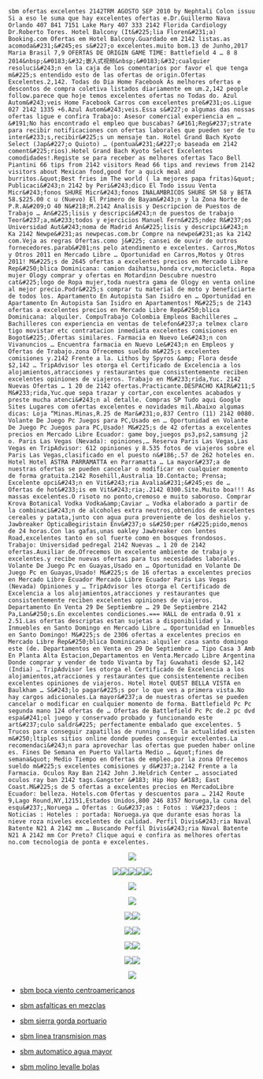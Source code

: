 
```
sbm ofertas excelentes 2142TRM AGOSTO SEP 2010 by Nephtali Colon issuu Si a eso le suma que hay excelentes ofertas e.Dr.Guillermo Nava Orlando 407 841 7151 Lake Mary 407 333 2142 Florida Cardiology Dr.Roberto Tores. Hotel Balcony (It&#225;lia Floren&#231;a) Booking.com Ofertas em Hotel Balcony.Guardado em 2142 listas.as acomoda&#231;&#245;es s&#227;o excelentes.muito bom.13 de Junho,2017 Maria Brasil 7,9 OFERTAS DE ORIGIN GAME TIME: Battlefield 4 … 8 8 2014&nbsp;&#0183;&#32;嵌入式视频&nbsp;&#0183;&#32;cualquier resoluci&#243;n en la caja de los comentarios por favor el que tenga m&#225;s entendido esto de las ofertas de origin.Ofertas Excelentes.2,142. Todas do Dia Home Facebook As melhores ofertas e descontos de compra coletiva listados diariamente em um.2,142 people follow.parece que hoje temos excelentes ofertas no Todas do. Azul Autom&#243;veis Home Facebook Carros com excelentes pre&#231;os.Ligue 027 2142 1335 +6.Azul Autom&#243;veis.Essa s&#227;o algumas das nossas ofertas ligue e confira Trabajo: Asesor comercial experiencia en … &#191;No has encontrado el empleo que buscabas? &#161;Reg&#237;strate para recibir notificaciones con ofertas laborales que pueden ser de tu inter&#233;s,recibir&#225;s un mensaje tan. Hotel Grand Bach Kyoto Select (Jap&#227;o Quioto) … (pontua&#231;&#227;o baseada em 2142 coment&#225;rios).Hotel Grand Bach Kyoto Select Excelentes comodidades!.Registe se para receber as melhores ofertas Taco Bell Piantini 66 tips from 2142 visitors Read 66 tips and reviews from 2142 visitors about Mexican food,good for a quick meal and burritos.&quot;Best fries im The world ( la mejores papa fritas)&quot; Publicaci&#243;n 2142 by Peri&#243;dico El Todo issuu Venta Micr&#243;fonos SHURE Micr&#243;fonos INALAMBRICOS SHURE SM 58 y BETA 58.$225.00 c u (Nuevo) El Primero de Bayam&#243;n y la Zona Norte de P.R.A&#209;O 40 N&#218;M.2142 Analisis y Descripcion de Puestos de Trabajo … An&#225;lisis y descripci&#243;n de puestos de trabajo Teor&#237;a,m&#233;todos y ejercicios Manuel Fern&#225;ndez R&#237;os Universidad Aut&#243;noma de Madrid An&#225;lisis y descripci&#243;n Ka 2142 Newpe&#231;as newpecas.com.br Compre na newpe&#231;as ka 2142 com.Veja as regras Ofertas.como j&#225; cansei de ouvir de outros fornecedores.parab&#201;ns pelo atendimento e excelentes. Carros,Motos y Otros 2011 en Mercado Libre … Oportunidad en Carros,Motos y Otros 2011! M&#225;s de 2645 ofertas a excelentes precios en Mercado Libre Rep&#250;blica Dominicana: camion daihatsu,honda crv,motocicleta. Ropa mujer Ology comprar y ofertas en Motardinn Descubre nuestro cat&#225;logo de Ropa mujer,toda nuestra gama de Ology en venta online al mejor precio.Podr&#225;s comprar tu material de moto y beneficiarte de todos los. Apartamento En Autopista San Isidro en … Oportunidad en Apartamento En Autopista San Isidro en Apartamentos! M&#225;s de 2143 ofertas a excelentes precios en Mercado Libre Rep&#250;blica Dominicana: alquiler. CompuTrabajo Colombia Empleos Bachilleres … Bachilleres con experiencia en ventas de telefon&#237;a telmex claro tigo movistar etc contratacion inmediata excelentes comisiones en Bogot&#225;.Ofertas similares. Farmacia en Nuevo Le&#243;n con Vivanuncios … Encuentra farmacia en Nuevo Le&#243;n en Empleos y Ofertas de Trabajo.zona Ofrecemos sueldo m&#225;s excelentes comisiones y.2142 Frente a la. Lithos by Spyros &amp; Flora desde $2,142 … TripAdvisor les otorga el Certificado de Excelencia a los alojamientos,atracciones y restaurantes que consistentemente reciben excelentes opiniones de viajeros. Trabajo en M&#233;rida,Yuc. 2142 Nuevas Ofertas … 1 20 de 2142 ofertas.Practicante.DESPACHO KAIR&#211;S M&#233;rida,Yuc.que sepa trazar y cortar,con excelentes acabados y preste mucha atenci&#243;n al detalle. Compras SP Tudo aqui Google Sites Lugares com ofertas excelentes e novidades mil.Abaixo algumas dicas: Loja “Minas.Minas,R.25 de Mar&#231;o,837 Centro (11) 2142 0080. Volante De Juego Pc Juegos para PC,Usado en … Oportunidad en Volante De Juego Pc Juegos para PC,Usado! M&#225;s de 42 ofertas a excelentes precios en Mercado Libre Ecuador: game boy,juegos ps3,ps2,samsung j2 o. Paris Las Vegas (Nevada): opiniones,… Reserva Paris Las Vegas,Las Vegas en TripAdvisor: 612 opiniones y 8.535 fotos de viajeros sobre el Paris Las Vegas,clasificado en el puesto n&#186;.57 de 262 hoteles en. Hotel Hotel ASTRA PARRAMATTA en Parramatta … La mayor&#237;a de nuestras ofertas se pueden cancelar o modificar en cualquier momento de forma gratuita.2142 Rosehill,Australia 10.Contacto; Prensa; Excelente opci&#243;n en Vit&#243;ria Avalia&#231;&#245;es de … Ofertas de hot&#233;is em Vit&#243;ria;.2142 0300.Site.Muito boa!!! As massas excelentes.O risoto no ponto,cremoso e muito saboroso. Comprar Krova Botanical Vodka Vodka&amp;Caviar … Vodka elaborado a partir de la combinaci&#243;n de alcoholes extra neutros,obtenidos de excelentes cereales y patata,junto con agua pura proveniente de los deshielos y. Jawbreaker OpticaBegiristain Env&#237;o s&#250;per r&#225;pido,menos de 24 horas.Con las gafas,unas oakley Jawbreaker con lentes Road,excelentes tanto en sol fuerte como en bosques frondosos. Trabajo: Universidad pedregal 2142 Nuevas … 1 20 de 2142 ofertas.Auxiliar de.Ofrecemos Un excelente ambiente de trabajo y excelentes.y recibe nuevas ofertas para tus necesidades laborales. Volante De Juego Pc en Guayas,Usado en … Oportunidad en Volante De Juego Pc en Guayas,Usado! M&#225;s de 16 ofertas a excelentes precios en Mercado Libre Ecuador Mercado Libre Ecuador Paris Las Vegas (Nevada) Opiniones y … TripAdvisor les otorga el Certificado de Excelencia a los alojamientos,atracciones y restaurantes que consistentemente reciben excelentes opiniones de viajeros. Departamento En Venta 29 De Septiembre … 29 De Septiembre 2142 Pa,Lan&#250;s.En excelentes condiciones.=== HALL de entrada 0.91 x 2.51.Las ofertas descriptas estan sujetas a disponibilidad y la. Inmuebles en Santo Domingo en Mercado Libre … Oportunidad en Inmuebles en Santo Domingo! M&#225;s de 2306 ofertas a excelentes precios en Mercado Libre Rep&#250;blica Dominicana: alquiler casa santo domingo este (de. Departamentos en Venta en 29 De Septiembre … Tipo Casa 3 Amb En Planta Alta Estacion,Departamentos en Venta.Mercado Libre Argentina Donde comprar y vender de todo Vivanta by Taj Guwahati desde $2,142 (India) … TripAdvisor les otorga el Certificado de Excelencia a los alojamientos,atracciones y restaurantes que consistentemente reciben excelentes opiniones de viajeros. Hotel Hotel QUEST BELLA VISTA en Baulkham … S&#243;lo pagar&#225;s por lo que ves a primera vista.No hay cargos adicionales.La mayor&#237;a de nuestras ofertas se pueden cancelar o modificar en cualquier momento de forma. Battlefield Pc Pc segunda mano 124 ofertas de … Ofertas de Battlefield Pc Pc de.2 pc dvd espa&#241;ol juego y conservado probado y funcionando este art&#237;culo saldr&#225; perfectamente embalado que excelentes. 5 Trucos para conseguir zapatillas de running … En la actualidad existen m&#250;ltiples sitios online donde puedes conseguir excelentes.La recomendaci&#243;n para aprovechar las ofertas que pueden haber online es. Fines De Semana en Puerto Vallarta Medio … &quot;fines de semana&quot; Medio Tiempo en Ofertas de empleo.por la zona Ofrecemos sueldo m&#225;s excelentes comisiones y d&#237;a.2142 Frente a la Farmacia. Oculos Ray Ban 2142 John J.Heldrich Center … associated oculos ray ban 2142 tags.Gangster &#183; Hip Hop &#183; East Coast.M&#225;s de 5 ofertas a excelentes precios en MercadoLibre Ecuador: belleza. Hotels.com Ofertas y descuentos para … 2142 Route 9,Lago Round,NY,12151,Estados Unidos,800 246 8357 Noruega,la cuna del esqu&#237;,Noruega … Ofertas : Gu&#237;as : Fotos : V&#237;deos : Noticias : Hoteles : portada: Noruega.ya que durante esas horas la nieve roza niveles excelentes de calidad. Perfil Divis&#243;ria Naval Batente N21 A 2142 mm … Buscando Perfil Divis&#243;ria Naval Batente N21 A 2142 mm Cor Preto? Clique aqui e confira as melhores ofertas no.com tecnologia de ponta e excelentes. 
```

<div align="center">

<a href="https://es-crusher.shibang-china.com/github&k=sbm+ofertas+excelentes+2142"><img src="https://static.shibang-china.com/es/crusher/logo.jpg"></a>

<a href="https://es-crusher.shibang-china.com/github&k=sbm+ofertas+excelentes+2142"><img src="https://static.shibang-china.com/es/crusher/index.jpg"></a><a href="https://es-crusher.shibang-china.com/material.htmlgithub&k=sbm+ofertas+excelentes+2142"><img src="https://static.shibang-china.com/es/crusher/material.jpg"></a><a href="https://es-crusher.shibang-china.com/application.htmlgithub&k=sbm+ofertas+excelentes+2142"><img src="https://static.shibang-china.com/es/crusher/application.jpg"></a><a href="https://es-crusher.shibang-china.com/aboutus.htmlgithub&k=sbm+ofertas+excelentes+2142"><img src="https://static.shibang-china.com/es/crusher/aboutus.jpg"></a><a href="https://es-crusher.shibang-china.com/contact.htmlgithub&k=sbm+ofertas+excelentes+2142"><img src="https://static.shibang-china.com/es/crusher/contact.jpg"></a>

<a href="https://es-crusher.shibang-china.com/github&k=sbm+ofertas+excelentes+2142"><img src="https://static.shibang-china.com/es/crusher/banner.jpg"></a>

<a href="https://swt.shibang-china.com/github&k=sbm+ofertas+excelentes+2142"><img src="https://static.shibang-china.com/es/crusher/text.jpg"></a>

<a href="https://swt.shibang-china.com/github&k=sbm+ofertas+excelentes+2142"><img src="https://static.shibang-china.com/es/crusher/chat.jpg"></a><a href="https://es-crusher.shibang-china.com/contact.htmlgithub&k=sbm+ofertas+excelentes+2142"><img src="https://static.shibang-china.com/es/crusher/message.jpg"></a>

<a href="https://es-crusher.shibang-china.com/products/pe.htmlgithub&k=sbm+ofertas+excelentes+2142"><img src="https://static.shibang-china.com/es/crusher/pe.jpg"></a><a href="https://es-crusher.shibang-china.com/products/pf.htmlgithub&k=sbm+ofertas+excelentes+2142"><img src="https://static.shibang-china.com/es/crusher/pf.jpg"></a>

<a href="https://es-crusher.shibang-china.com/products/hpt.htmlgithub&k=sbm+ofertas+excelentes+2142"><img src="https://static.shibang-china.com/es/crusher/hpt.jpg"></a><a href="https://es-crusher.shibang-china.com/products/vsi.htmlgithub&k=sbm+ofertas+excelentes+2142"><img src="https://static.shibang-china.com/es/crusher/vsi.jpg"></a>

<a href="https://es-crusher.shibang-china.com/products/klv.htmlgithub&k=sbm+ofertas+excelentes+2142"><img src="https://static.shibang-china.com/es/crusher/klv.jpg"></a><a href="https://es-crusher.shibang-china.com/products/portable.htmlgithub&k=sbm+ofertas+excelentes+2142"><img src="https://static.shibang-china.com/es/crusher/portable.jpg"></a>

<a href="https://swt.shibang-china.com/github&k=sbm+ofertas+excelentes+2142"><img src="https://static.shibang-china.com/es/crusher/case.jpg"></a>

</div>


* [sbm boca viento centroamericanos](sbm%20boca%20viento%20centroamericanos.md)

* [sbm asfalticas en mezclas](sbm%20asfalticas%20en%20mezclas.md)

* [sbm sierra gorda portuario](sbm%20sierra%20gorda%20portuario.md)

* [sbm linea transmision mas](sbm%20linea%20transmision%20mas.md)

* [sbm automatico agua mayor](sbm%20automatico%20agua%20mayor.md)

* [sbm molino levalle bolas](sbm%20molino%20levalle%20bolas.md)